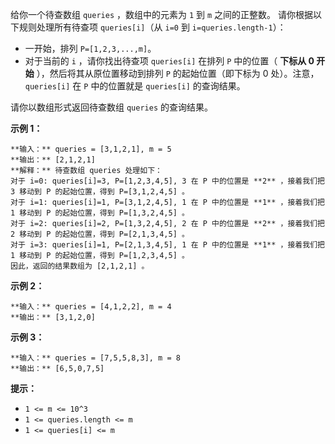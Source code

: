 给你一个待查数组 `queries` ，数组中的元素为 `1` 到 `m` 之间的正整数。 请你根据以下规则处理所有待查项 `queries[i]`（从
`i=0` 到 `i=queries.length-1`）：

  * 一开始，排列 `P=[1,2,3,...,m]`。
  * 对于当前的 `i` ，请你找出待查项 `queries[i]` 在排列 `P` 中的位置（ **下标从 0 开始** ），然后将其从原位置移动到排列 `P` 的起始位置（即下标为 0 处）。注意， `queries[i]` 在 `P` 中的位置就是 `queries[i]` 的查询结果。

请你以数组形式返回待查数组  `queries` 的查询结果。



**示例 1：**

    
    
    **输入：** queries = [3,1,2,1], m = 5
    **输出：** [2,1,2,1] 
    **解释：** 待查数组 queries 处理如下：
    对于 i=0: queries[i]=3, P=[1,2,3,4,5], 3 在 P 中的位置是 **2** ，接着我们把 3 移动到 P 的起始位置，得到 P=[3,1,2,4,5] 。
    对于 i=1: queries[i]=1, P=[3,1,2,4,5], 1 在 P 中的位置是 **1** ，接着我们把 1 移动到 P 的起始位置，得到 P=[1,3,2,4,5] 。 
    对于 i=2: queries[i]=2, P=[1,3,2,4,5], 2 在 P 中的位置是 **2** ，接着我们把 2 移动到 P 的起始位置，得到 P=[2,1,3,4,5] 。
    对于 i=3: queries[i]=1, P=[2,1,3,4,5], 1 在 P 中的位置是 **1** ，接着我们把 1 移动到 P 的起始位置，得到 P=[1,2,3,4,5] 。 
    因此，返回的结果数组为 [2,1,2,1] 。  
    

**示例 2：**

    
    
    **输入：** queries = [4,1,2,2], m = 4
    **输出：** [3,1,2,0]
    

**示例 3：**

    
    
    **输入：** queries = [7,5,5,8,3], m = 8
    **输出：** [6,5,0,7,5]
    



**提示：**

  * `1 <= m <= 10^3`
  * `1 <= queries.length <= m`
  * `1 <= queries[i] <= m`

